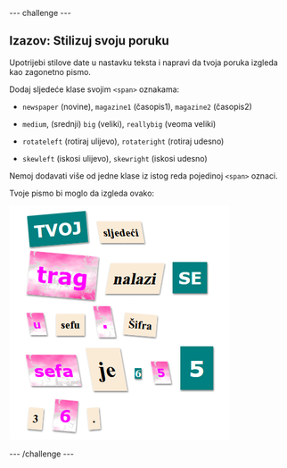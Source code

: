 \--- challenge \---

## Izazov: Stilizuj svoju poruku

Upotrijebi stilove date u nastavku teksta i napravi da tvoja poruka izgleda kao zagonetno pismo.

Dodaj sljedeće klase svojim `<span>` oznakama:

+ `newspaper` (novine), `magazine1` (časopis1), `magazine2` (časopis2)

+ `medium`, (srednji) `big` (veliki), `reallybig` (veoma veliki)

+ `rotateleft` (rotiraj ulijevo), `rotateright` (rotiraj udesno)

+ `skewleft` (iskosi ulijevo), `skewright` (iskosi udesno)

Nemoj dodavati više od jedne klase iz istog reda pojedinoj `<span>` oznaci.

Tvoje pismo bi moglo da izgleda ovako:

![screenshot](images/letter-challenge1.png)

\--- /challenge \---